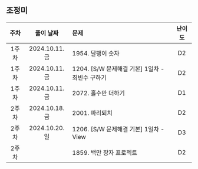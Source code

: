 ## 조정미

| 주차 | 풀이 날짜 | 문제 | 난이도 |
|:---:|:---:|:---|:---:|
| 1주차 | 2024.10.11.금 | 1954. 달팽이 숫자 | D2 |
| 1주차 | 2024.10.11.금 | 1204. [S/W 문제해결 기본] 1일차 - 최빈수 구하기 | D2 |
| 1주차 | 2024.10.11.금 | 2072. 홀수만 더하기 | D1 |
| 2주차 | 2024.10.18.금 | 2001. 파리퇴치 | D2 |
| 2주차 | 2024.10.20.일 | 1206. [S/W 문제해결 기본] 1일차 - View | D3 |
| 2주차 |  | 1859. 백만 장자 프로젝트 | D2 |